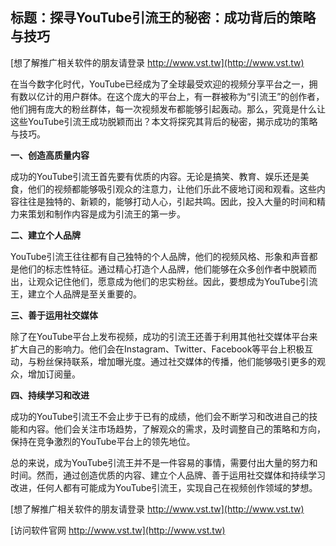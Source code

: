 ## **标题：探寻YouTube引流王的秘密：成功背后的策略与技巧**

[想了解推广相关软件的朋友请登录 http://www.vst.tw](http://www.vst.tw)

在当今数字化时代，YouTube已经成为了全球最受欢迎的视频分享平台之一，拥有数以亿计的用户群体。在这个庞大的平台上，有一群被称为“引流王”的创作者，他们拥有庞大的粉丝群体，每一次视频发布都能够引起轰动。那么，究竟是什么让这些YouTube引流王成功脱颖而出？本文将探究其背后的秘密，揭示成功的策略与技巧。

**一、创造高质量内容**

成功的YouTube引流王首先要有优质的内容。无论是搞笑、教育、娱乐还是美食，他们的视频都能够吸引观众的注意力，让他们乐此不疲地订阅和观看。这些内容往往是独特的、新颖的，能够打动人心，引起共鸣。因此，投入大量的时间和精力来策划和制作内容是成为引流王的第一步。

**二、建立个人品牌**

YouTube引流王往往都有自己独特的个人品牌，他们的视频风格、形象和声音都是他们的标志性特征。通过精心打造个人品牌，他们能够在众多创作者中脱颖而出，让观众记住他们，愿意成为他们的忠实粉丝。因此，要想成为YouTube引流王，建立个人品牌是至关重要的。

**三、善于运用社交媒体**

除了在YouTube平台上发布视频，成功的引流王还善于利用其他社交媒体平台来扩大自己的影响力。他们会在Instagram、Twitter、Facebook等平台上积极互动，与粉丝保持联系，增加曝光度。通过社交媒体的传播，他们能够吸引更多的观众，增加订阅量。

**四、持续学习和改进**

成功的YouTube引流王不会止步于已有的成绩，他们会不断学习和改进自己的技能和内容。他们会关注市场趋势，了解观众的需求，及时调整自己的策略和方向，保持在竞争激烈的YouTube平台上的领先地位。

总的来说，成为YouTube引流王并不是一件容易的事情，需要付出大量的努力和时间。然而，通过创造优质的内容、建立个人品牌、善于运用社交媒体和持续学习改进，任何人都有可能成为YouTube引流王，实现自己在视频创作领域的梦想。

[想了解推广相关软件的朋友请登录 http://www.vst.tw](http://www.vst.tw)


[访问软件官网 http://www.vst.tw](http://www.vst.tw)
